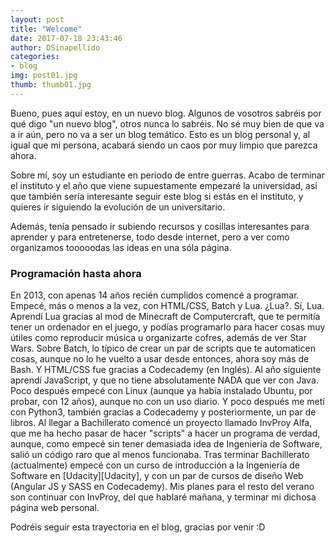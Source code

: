 ```yaml
---
layout: post
title: "Welcome"
date: 2017-07-18 23:43:46
author: DSinapellido
categories: 
- blog
img: post01.jpg
thumb: thumb01.jpg
---
```

Bueno, pues aquí estoy, en un nuevo blog. Algunos de vosotros sabréis por qué digo "un nuevo blog", otros nunca lo sabréis. No sé muy bien de que va a ir aún, pero no va a ser un blog temático. Esto es un blog personal y, al igual que mi persona, acabará siendo un caos por muy limpio que parezca ahora. <!--more-->

Sobre mí, soy un estudiante en periodo de entre guerras. Acabo de terminar el instituto y el año que viene supuestamente empezaré la universidad, así que también sería interesante seguir este blog si estás en el instituto, y quieres ir siguiendo la evolución de un universitario.

Además, tenía pensado ir subiendo recursos y cosillas interesantes para aprender y para entretenerse, todo desde internet, pero a ver como organizamos tooooodas las ideas en una sóla página.

<h3>Programación hasta ahora</h3>
En 2013, con apenas 14 años recién cumplidos comencé a programar. Empecé, más o menos a la vez, con HTML/CSS, Batch y Lua. ¿Lua?. Sí, Lua. Aprendí Lua gracias al mod de Minecraft de Computercraft, que te permitía tener un ordenador en el juego, y podías programarlo para hacer cosas muy útiles como reproducir música u organizarte cofres, además de ver Star Wars. Sobre Batch, lo típico de crear un par de scripts que te automaticen cosas, aunque no lo he vuelto a usar desde entonces, ahora soy más de Bash. 
Y HTML/CSS fue gracias a Codecademy (en Inglés).
Al año siguiente aprendí JavaScript, y que no tiene absolutamente NADA que ver con Java. Poco después empecé con Linux (aunque ya había instalado Ubuntu, por probar, con 12 años), aunque no con un uso diario.
Y poco después me metí con Python3, también gracias a Codecademy y posteriormente, un par de libros.
Al llegar a Bachillerato comencé un proyecto llamado InvProy Alfa, que me ha hecho pasar de hacer "scripts" a hacer un programa de verdad, aunque, como empecé sin tener demasiada idea de Ingeniería de Software, salió un código raro que al menos funcionaba. Tras terminar Bachillerato (actualmente) empecé con un curso de introducción a la Ingeniería de Software en [Udacity][Udacity], y con un par de cursos de diseño Web (Angular JS y SASS en Codecademy). Mis planes para el resto del verano son continuar con InvProy, del que hablaré mañana, y terminar mi dichosa página web personal.

Podréis seguir esta trayectoria en el blog, gracias por venir :D

[Udacity]: https://www.udacity.com